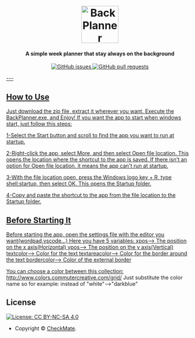<h1 align="center">
  <br>
  <a><img width="100" height="100" src="https://upload.wikimedia.org/wikipedia/commons/thumb/c/ca/Calendar_icon_2.svg/989px-Calendar_icon_2.svg.png" alt="BackPlanner"></a>
</h1>

<h4 align="center">A simple week planner that stay always on the background</h4>

<p align="center">
    <a href="https://github.com/ch-ckmate/BackPlannercommits/master">
    <a href="https://github.com/ch-ckmate/BackPlanner/issues">
    <img src="https://img.shields.io/github/issues-raw/ArmynC/ArminC-AutoExec.svg?style=flat-square&logo=github&logoColor=white"
         alt="GitHub issues">
    <a href="https://github.com/ch-ckmate/BackPlannerpulls">
    <img src="https://img.shields.io/github/issues-pr-raw/ArmynC/ArminC-AutoExec.svg?style=flat-square&logo=github&logoColor=white"
         alt="GitHub pull requests">
</p>
---
      
## How to Use

Just download the zip file, extract it wherever you want. Execute the BackPlanner.exe, and Enjoy!
If you want the app to start when windows start, just follow this steps:

1-Select the Start  button and scroll to find the app you want to run at startup.

2-Right-click the app, select More, and then select Open file location. This opens the location where the shortcut to the app is saved. If there isn't an option for Open file location, it means the app can't run at startup.

3-With the file location open, press the Windows logo key  + R, type shell:startup, then select OK. This opens the Startup folder.

4-Copy and paste the shortcut to the app from the file location to the Startup folder.


## Before Starting It

Before starting the app, open the settings file with the editor you want(wordpad,vscode...)
Here you have 5 variables:
xpos--> The position on the x axis(Horizontal)
ypos--> The position on the y axis(Vertical)
textcolor--> Color for the text
textareacolor--> Color for the border around the text
bordercolor--> Color of the external border


You can choose a color between this collection: http://www.colors.commutercreative.com/grid/
Just substitute the color name so for example: instead of "white"-->"darkblue"
      
      
      
## License

[![License: CC BY-NC-SA 4.0](https://img.shields.io/badge/License-CC%20BY--NC--SA%204.0-orange.svg?style=flat-square)](https://creativecommons.org/licenses/by-nc-sa/4.0/)

- Copyright © [CheckMate](https://github.com/ch-ckmate).
